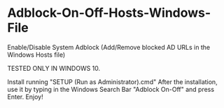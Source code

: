 # Adblock-On-Off-Hosts-Windows-File
Enable/Disable System Adblock (Add/Remove blocked AD URLs in the Windows Hosts file)

TESTED ONLY IN WINDOWS 10.

Install running "SETUP (Run as Administrator).cmd"
After the installation, use it by typing in the Windows Search Bar "Adblock On-Off" and press Enter.
Enjoy!
